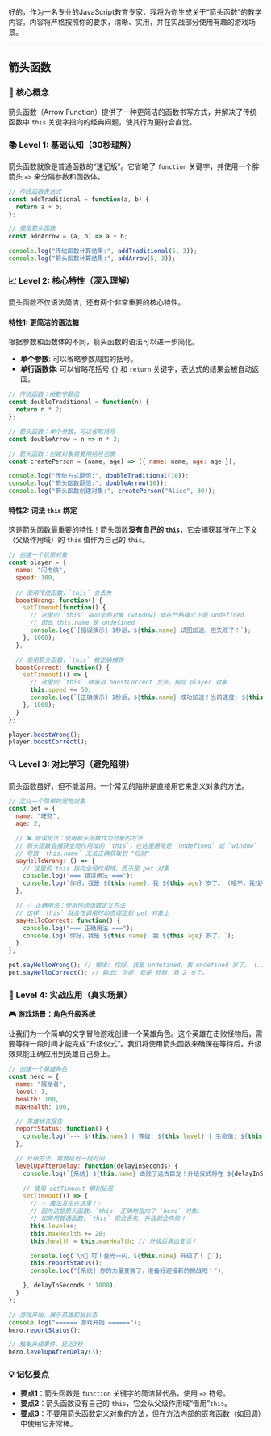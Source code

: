 好的，作为一名专业的JavaScript教育专家，我将为你生成关于“箭头函数”的教学内容。内容将严格按照你的要求，清晰、实用，并在实战部分使用有趣的游戏场景。

---

## 箭头函数

### 🎯 核心概念
箭头函数（Arrow Function）提供了一种更简洁的函数书写方式，并解决了传统函数中 `this` 关键字指向的经典问题，使其行为更符合直觉。

### 📚 Level 1: 基础认知（30秒理解）
箭头函数就像是普通函数的“速记版”。它省略了 `function` 关键字，并使用一个胖箭头 `=>` 来分隔参数和函数体。

```javascript
// 传统函数表达式
const addTraditional = function(a, b) {
  return a + b;
};

// 使用箭头函数
const addArrow = (a, b) => a + b;

console.log("传统函数计算结果:", addTraditional(5, 3));
console.log("箭头函数计算结果:", addArrow(5, 3));
```

### 📈 Level 2: 核心特性（深入理解）
箭头函数不仅语法简洁，还有两个非常重要的核心特性。

#### 特性1: 更简洁的语法糖
根据参数和函数体的不同，箭头函数的语法可以进一步简化。

- **单个参数**: 可以省略参数周围的括号。
- **单行函数体**: 可以省略花括号 `{}` 和 `return` 关键字，表达式的结果会被自动返回。

```javascript
// 传统函数：给数字翻倍
const doubleTraditional = function(n) {
  return n * 2;
};

// 箭头函数：单个参数，可以省略括号
const doubleArrow = n => n * 2;

// 箭头函数：创建对象需要用括号包裹
const createPerson = (name, age) => ({ name: name, age: age });

console.log("传统方式翻倍:", doubleTraditional(10));
console.log("箭头函数翻倍:", doubleArrow(10));
console.log("箭头函数创建对象:", createPerson("Alice", 30));
```

#### 特性2: 词法 `this` 绑定
这是箭头函数最重要的特性！箭头函数**没有自己的 `this`**，它会捕获其所在上下文（父级作用域）的 `this` 值作为自己的 `this`。

```javascript
// 创建一个玩家对象
const player = {
  name: "闪电侠",
  speed: 100,
  
  // 使用传统函数，`this` 会丢失
  boostWrong: function() {
    setTimeout(function() {
      // 这里的 `this` 指向全局对象 (window) 或在严格模式下是 undefined
      // 因此 this.name 是 undefined
      console.log(`[错误演示] 1秒后，${this.name} 试图加速，但失败了！`);
    }, 1000);
  },

  // 使用箭头函数，`this` 被正确捕获
  boostCorrect: function() {
    setTimeout(() => {
      // 这里的 `this` 继承自 boostCorrect 方法，指向 player 对象
      this.speed += 50;
      console.log(`[正确演示] 1秒后，${this.name} 成功加速！当前速度: ${this.speed}`);
    }, 1000);
  }
};

player.boostWrong();
player.boostCorrect();
```

### 🔍 Level 3: 对比学习（避免陷阱）
箭头函数虽好，但不能滥用。一个常见的陷阱是直接用它来定义对象的方法。

```javascript
// 定义一个简单的宠物对象
const pet = {
  name: "旺财",
  age: 2,

  // ❌ 错误用法：使用箭头函数作为对象的方法
  // 箭头函数会捕获全局作用域的 `this`，在这里通常是 `undefined` 或 `window`
  // 导致 `this.name` 无法正确获取到 "旺财"
  sayHelloWrong: () => {
    // 这里的 this 指向全局作用域，而不是 pet 对象
    console.log("=== 错误用法 ===");
    console.log(`你好，我是 ${this.name}，我 ${this.age} 岁了。 (哦不，我找不到自己的名字!)`);
  },

  // ✅ 正确用法：使用传统函数定义方法
  // 这样 `this` 就会在调用时动态绑定到 pet 对象上
  sayHelloCorrect: function() {
    console.log("=== 正确用法 ===");
    console.log(`你好，我是 ${this.name}，我 ${this.age} 岁了。`);
  }
};

pet.sayHelloWrong(); // 输出: 你好，我是 undefined，我 undefined 岁了。 (...)
pet.sayHelloCorrect(); // 输出: 你好，我是 旺财，我 2 岁了。
```

### 🚀 Level 4: 实战应用（真实场景）

**🎮 游戏场景：角色升级系统**

让我们为一个简单的文字冒险游戏创建一个英雄角色。这个英雄在击败怪物后，需要等待一段时间才能完成“升级仪式”。我们将使用箭头函数来确保在等待后，升级效果能正确应用到英雄自己身上。

```javascript
// 创建一个英雄角色
const hero = {
  name: "屠龙者",
  level: 1,
  health: 100,
  maxHealth: 100,

  // 英雄状态报告
  reportStatus: function() {
    console.log(`--- ${this.name} | 等级: ${this.level} | 生命值: ${this.health}/${this.maxHealth} ---`);
  },

  // 升级方法，需要延迟一段时间
  levelUpAfterDelay: function(delayInSeconds) {
    console.log(`[系统] ${this.name} 击败了远古巨龙！升级仪式将在 ${delayInSeconds} 秒后开始...`);
    
    // 使用 setTimeout 模拟延迟
    setTimeout(() => {
      // ✨ 魔法发生在这里！✨
      // 因为这是箭头函数，`this` 正确地指向了 `hero` 对象。
      // 如果用普通函数，`this` 就会丢失，升级就会失败！
      this.level++;
      this.maxHealth += 20;
      this.health = this.maxHealth; // 升级后满血复活！

      console.log(`\n🎉 叮！金光一闪，${this.name} 升级了！ 🎉`);
      this.reportStatus();
      console.log("[系统] 你的力量变强了，准备好迎接新的挑战吧！");

    }, delayInSeconds * 1000);
  }
};

// 游戏开始，展示英雄初始状态
console.log("====== 游戏开始 ======");
hero.reportStatus();

// 触发升级事件，延迟3秒
hero.levelUpAfterDelay(3);
```

### 💡 记忆要点
- **要点1**：箭头函数是 `function` 关键字的简洁替代品，使用 `=>` 符号。
- **要点2**：箭头函数没有自己的 `this`，它会从父级作用域“借用”`this`。
- **要点3**：不要用箭头函数定义对象的方法，但在方法内部的嵌套函数（如回调）中使用它非常棒。

<!--
metadata:
  syntax: arrow-function, function
  pattern: callback
  api: setTimeout, console.log
  concept: this-binding, lexical-scope, scope
  difficulty: intermediate
  dependencies: [js-sec-1-4-1]
  related: [js-sec-1-5-1]
-->